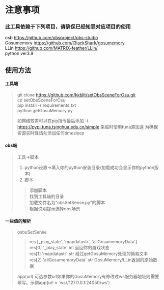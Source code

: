 # 注意事项

### 此工具依赖于下列项目，请确保已经知悉对应项目的使用
osb https://github.com/obsproject/obs-studio  
Gosumemory https://github.com/l3lackShark/gosumemory  
LLin https://github.com/MATRIX-feather/LLin/  
python  ver3.9

   
## 使用方法  
#### 工具端  
>git clone https://github.com/kkbllt/setObsSceneForOsu.git  
>cd setObsSceneForOsu  
>pip install -r requirements.txt  
>python getGosuMemory.py  
>  
>如网络较差可以在pip指令最后添加 -i https://pypi.tuna.tsinghua.edu.cn/simple 来临时使用tuna源加速
>为确保资源实时性请勿添加任何timesleep
  
  
#### obs端
>工具->脚本  
>1. python设置->填入你的python安装目录(加载成功会显示你的python版本)  
>2. 脚本  
>>添加脚本  
>>找到工具端的目录  
>>加载文件名为“obsSetSense.py”的脚本  
>>根据说明提示选择obs场景  
  
  
#### 一些值的解析
>osbuSetSense  
>>res \[_play_state', 'mapdatastr', 'allGosumemoryData'\]  
>>res\[0\] '_play_state' int 返回你的游戏状态  
>>res\[1\] 'mapdatastr' str 经过getGosuMemory处理的简易文本  
>>res\[2\] 'allGosumemoryData' str GosuMemory/LLin返回的原始数据  
>
>app(url) 可选参数url如果你的GosuMemory有修改过ws服务器地址则需要填写。示例app(url = 'ws//127.0.0.1:24050/ws')
